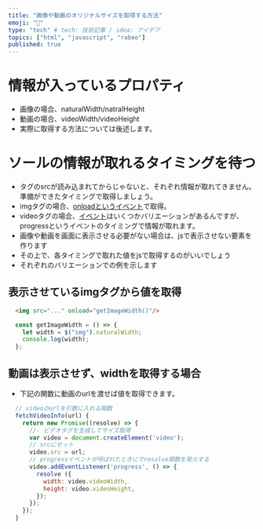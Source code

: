 ```yaml
---
title: "画像や動画のオリジナルサイズを取得する方法"
emoji: "🎥"
type: "tech" # tech: 技術記事 / idea: アイデア
topics: ["html", "javascript", "rabee"]
published: true
---
```



# 情報が入っているプロパティ
- 画像の場合、naturalWidth/natralHeight
- 動画の場合、videoWidth/videoHeight
- 実際に取得する方法については後述します。


# ソールの情報が取れるタイミングを待つ
- タグのsrcが読み込まれてからじゃないと、それぞれ情報が取れてきません。準備ができたタイミングで取得しましょう。
- imgタグの場合、[onloadというイベント](https://www.w3schools.com/tags/ev_onload.asp)で取得。
- videoタグの場合、[イベント](https://developer.mozilla.org/en-US/docs/Web/HTML/Element/video)はいくつかバリエーションがあるんですが、progressというイベントのタイミングで情報が取れます。
- 画像や動画を画面に表示させる必要がない場合は、jsで表示させない要素を作ります
- その上で、各タイミングで取れた値をjsで取得するのがいいでしょう
- それぞれのバリエーションでの例を示します

## 表示させているimgタグから値を取得
```html
  <img src="..." onload="getImageWidth()"/>
```
```js
  const getImageWidth = () => {
    let width = $("img").naturalWidth;
    console.log(width);
  };
```

## 動画は表示させず、widthを取得する場合
- 下記の関数に動画のurlを渡せば値を取得できます。
```js
  // videoのurlを引数に入れる関数
  fetchVideoInfo(url) {
    return new Promise((resolve) => {
      //- ビデオタグを生成してサイズ取得
      var video = document.createElement('video');
      // srcにセット
      video.src = url;
      // progressイベントが呼ばれたときにでresolve関数を発火する
      video.addEventListener('progress', () => {
        resolve ({
          width: video.videoWidth,
          height: video.videoHeight,
        });
      });
    });
  }
```
